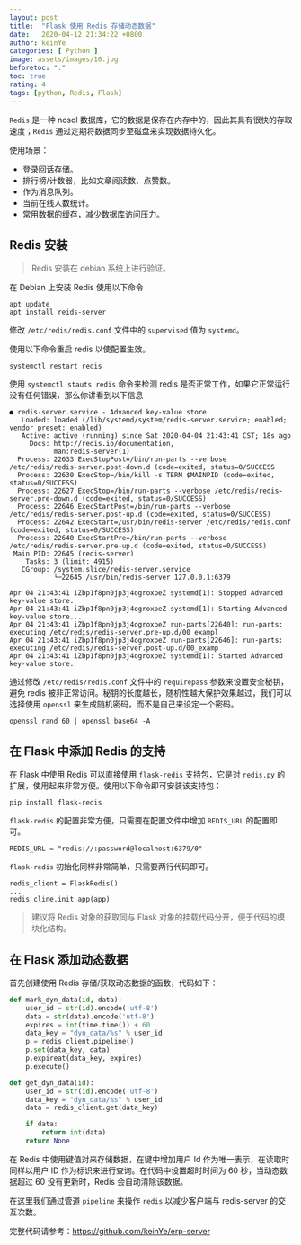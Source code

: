 ```yaml
---
layout: post
title:  "Flask 使用 Redis 存储动态数据"
date:   2020-04-12 21:34:22 +0800
author: keinYe
categories: [ Python ]
image: assets/images/10.jpg
beforetoc: "."
toc: true
rating: 4
tags: [python, Redis, Flask]
---
```


```Redis``` 是一种 nosql 数据库，它的数据是保存在内存中的，因此其具有很快的存取速度；```Redis``` 通过定期将数据同步至磁盘来实现数据持久化。

使用场景：
- 登录回话存储。
- 排行榜/计数器，比如文章阅读数、点赞数。
- 作为消息队列。
- 当前在线人数统计。
- 常用数据的缓存，减少数据库访问压力。

## Redis 安装

> Redis 安装在 debian 系统上进行验证。

在 Debian 上安装 Redis 使用以下命令
```shell
apt update
apt install reids-server
```

修改 ```/etc/redis/redis.conf``` 文件中的 ```supervised``` 值为 ```systemd```。

使用以下命令重启 redis 以使配置生效。
```shell
systemctl restart redis
```

使用 ```systemctl stauts redis``` 命令来检测 redis 是否正常工作，如果它正常运行没有任何错误，那么你讲看到以下信息
```shell
● redis-server.service - Advanced key-value store
   Loaded: loaded (/lib/systemd/system/redis-server.service; enabled; vendor preset: enabled)
   Active: active (running) since Sat 2020-04-04 21:43:41 CST; 18s ago
     Docs: http://redis.io/documentation,
           man:redis-server(1)
  Process: 22633 ExecStopPost=/bin/run-parts --verbose /etc/redis/redis-server.post-down.d (code=exited, status=0/SUCCESS
  Process: 22630 ExecStop=/bin/kill -s TERM $MAINPID (code=exited, status=0/SUCCESS)
  Process: 22627 ExecStop=/bin/run-parts --verbose /etc/redis/redis-server.pre-down.d (code=exited, status=0/SUCCESS)
  Process: 22646 ExecStartPost=/bin/run-parts --verbose /etc/redis/redis-server.post-up.d (code=exited, status=0/SUCCESS)
  Process: 22642 ExecStart=/usr/bin/redis-server /etc/redis/redis.conf (code=exited, status=0/SUCCESS)
  Process: 22640 ExecStartPre=/bin/run-parts --verbose /etc/redis/redis-server.pre-up.d (code=exited, status=0/SUCCESS)
 Main PID: 22645 (redis-server)
    Tasks: 3 (limit: 4915)
   CGroup: /system.slice/redis-server.service
           └─22645 /usr/bin/redis-server 127.0.0.1:6379

Apr 04 21:43:41 iZbp1f8pn0jp3j4ogroxpeZ systemd[1]: Stopped Advanced key-value store.
Apr 04 21:43:41 iZbp1f8pn0jp3j4ogroxpeZ systemd[1]: Starting Advanced key-value store...
Apr 04 21:43:41 iZbp1f8pn0jp3j4ogroxpeZ run-parts[22640]: run-parts: executing /etc/redis/redis-server.pre-up.d/00_exampl
Apr 04 21:43:41 iZbp1f8pn0jp3j4ogroxpeZ run-parts[22646]: run-parts: executing /etc/redis/redis-server.post-up.d/00_examp
Apr 04 21:43:41 iZbp1f8pn0jp3j4ogroxpeZ systemd[1]: Started Advanced key-value store.
```
通过修改 ```/etc/redis/redis.conf``` 文件中的 ```requirepass``` 参数来设置安全秘钥，避免 redis 被非正常访问。秘钥的长度越长，随机性越大保护效果越过，我们可以选择使用 ```openssl``` 来生成随机密码，而不是自己来设定一个密码。
```shell
openssl rand 60 | openssl base64 -A
```

## 在 Flask 中添加 Redis 的支持
在 Flask 中使用 Redis 可以直接使用 ```flask-redis``` 支持包，它是对 ```redis.py``` 的扩展，使用起来非常方便。使用以下命令即可安装该支持包：
```shell
pip install flask-redis
```

```flask-redis``` 的配置非常方便，只需要在配置文件中增加 ```REDIS_URL``` 的配置即可。
```
REDIS_URL = "redis://:password@localhost:6379/0"
```
```flask-redis``` 初始化同样非常简单，只需要两行代码即可。
```
redis_client = FlaskRedis()
...
redis_cline.init_app(app)
```
> 建议将 Redis 对象的获取同与 Flask 对象的挂载代码分开，便于代码的模块化结构。

## 在 Flask 添加动态数据
首先创建使用 Redis 存储/获取动态数据的函数，代码如下：
```python
def mark_dyn_data(id, data):
    user_id = str(id).encode('utf-8')
    data = str(data).encode('utf-8')
    expires = int(time.time()) + 60
    data_key = "dyn_data/%s" % user_id
    p = redis_client.pipeline()
    p.set(data_key, data)
    p.expireat(data_key, expires)
    p.execute()

def get_dyn_data(id):
    user_id = str(id).encode('utf-8')
    data_key = "dyn_data/%s" % user_id
    data = redis_client.get(data_key)

    if data:
        return int(data)
    return None
```
在 Redis 中使用键值对来存储数据，在键中增加用户 Id 作为唯一表示，在读取时同样以用户 ID 作为标识来进行查询。在代码中设置超时时间为 60 秒，当动态数据超过 60 没有更新时，Redis 会自动清除该数据。

在这里我们通过管道 ```pipeline``` 来操作 ```redis``` 以减少客户端与 redis-server 的交互次数。

完整代码请参考：https://github.com/keinYe/erp-server
